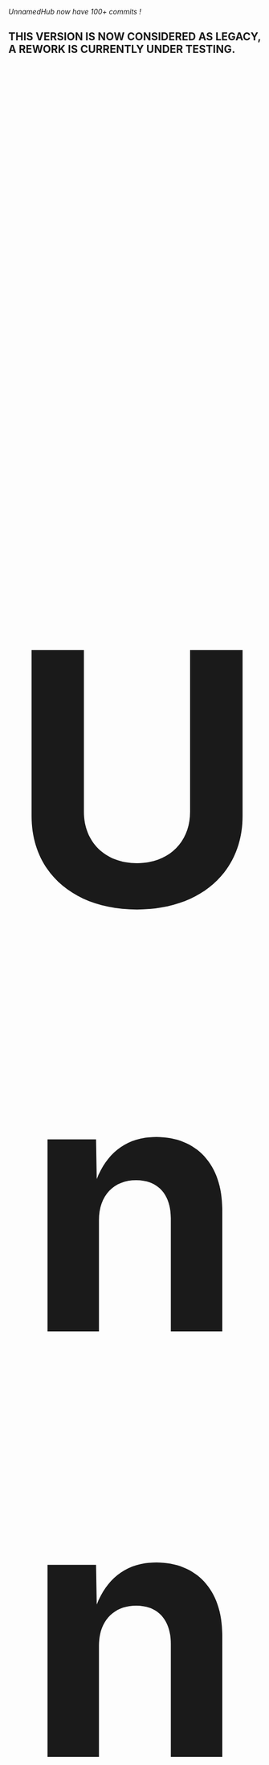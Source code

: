 *UnnamedHub now have 100+ commits !*
## THIS VERSION IS NOW CONSIDERED AS LEGACY, A REWORK IS CURRENTLY UNDER TESTING.
<div align="center">
<br/>
<h1 style="font-size: 700px;"> UnnamedHub </h1>

<a href="https://discord.gg/3eEAN4Qr42" ><img alt="Discord" src="https://img.shields.io/discord/917455392970276924?color=blue&label=Discord"></a>
<a href="https://github.com/Dumb-Utility/UnnamedHub/releases/latest"><img alt="GitHub release (latest by date)" src="https://img.shields.io/github/downloads/Dumb-Utility/UnnamedHub/latest/total?color=yellow&label=Downloads%7C%40latest"></a>
<a href="https://unnamedhub.cf/"><img alt="Website" src="https://img.shields.io/website?down_color=red&label=Web%20Status&up_message=online&url=https%3A%2F%2Funnamedhub.cf"></a>
<br/><br/>
</div>

UnnamedHub is an open-source script hub for [ROBLOX](https://roblox.com/) with multiple game supports for scripting needs.

# Content
UnnamedHub is showing itself as a "hidden" gui with the minecraft client type of gui with a button to open the gui and multiple category for the specified game.

A game support by UnnamedHub will mostly have ServerSide type of content then ClientSide since it's always fun to have others know what is happening.

# Installation

UnnamedHub isn't an external application and only require to have an Executor/Exploit [(Where do I get an executor)](https://github.com/Dumb-Utility/UnnamedHub/blob/main/Resources/GetAnExploits.md) and a brain.

You only need to copy and paste this script into your executor and execute it.
```lua
-- UnnamedHub by that one guy called Error-Cezar.
loadstring(game:HttpGet('https://raw.githubusercontent.com/Dumb-Utility/UnnamedHub/main/UH.lua'))()
```

***OR***

You can download the loader directly from our [RELEASES](https://github.com/Dumb-Utility/UnnamedHub/releases/latest)
